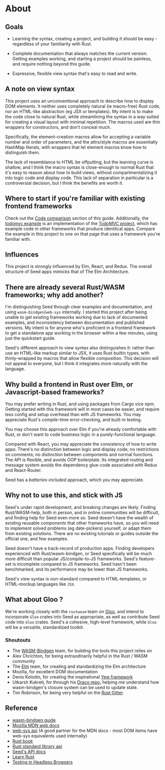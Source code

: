 # About

## Goals

- Learning the syntax, creating a project, and building it should be easy - regardless
  of your familiarity with Rust.

- Complete documentation that always matches the current version. Getting examples working, and
  starting a project should be painless, and require nothing beyond this guide.

- Expressive, flexible view syntax that's easy to read and write.

## A note on view syntax

This project uses an unconventional approach to describe how to display DOM elements.
It neither uses completely natural (ie macro-free) Rust code, nor
an HTML-like abstraction (eg JSX or templates). My intent is to make the code close
to natural Rust, while streamlining the syntax in a way suited for creating
a visual layout with minimal repetition. The macros used are thin wrappers
for constructors, and don't conceal much.

Specifically, the element-creation macros
allow for accepting a variable number and order of parameters, and the attrs/style macros are
essentially HashMap literals, with wrappers that let element macros know how to distinguish
them.

The lack of resemblance to HTML be offputting, but the learning
curve is shallow, and I think the macro syntax is close-enough to normal Rust that it's
easy to reason about how to build views, without compartmentalizing it into logic code and display code.
This lack of separation in particular is a controversial decision, but I think the benefits
are worth it.

## Where to start if you're familiar with existing frontend frameworks

Check out the [Code comparison](https://seed-rs.org/guide/code-comparison) section of this guide. Additionally,
the [todomvc example](https://github.com/seed-rs/seed/tree/master/examples/todomvc) is an implementation of 
the [TodoMVC project](https://todomvc.com/),
which has example code in other frameworks that produce identitcal apps. Compare the example in this
project to one on that page that uses a framework you're familiar with.

## Influences

This project is strongly influenced by Elm, React, and Redux. The overall structure
of Seed apps mimicks that of The Elm Architecture.

## There are already several Rust/WASM frameworks; why add another?

I'm distinguishing Seed through clear examples and documentation, and using `wasm-bindgen`/`web-sys` internally. I started this
project after being unable to get existing frameworks working
due to lack of documented examples, and inconsistency between documentation and
published versions. My intent is for anyone who's proficient in a frontend
framework to get a standalone app working in the browser within a few minutes, using just the
quickstart guide.

Seed's different approach to view syntax also distinguishes it:
rather than use an HTML-like markup similar to JSX,
it uses Rust builtin types, with thinly-wrapped by macros that allow flexible composition.
This decision will not appeal to everyone, but I think it integrates more naturally with
the language.

## Why build a frontend in Rust over Elm, or Javascript-based frameworks?

You may prefer writing in Rust, and using packages from Cargo vice npm. Getting started with
this framework will in most cases be easier, and require less config and setup overhead than
with JS frameworks. You may appreciate Rust's compile-time error-checking, and built-in testing.

You may choose this approach over Elm if you're already comfortable with Rust,
or don't want to code business logic in a purely-functional language.

Compared with React, you may appreciate the consistency of how to write apps:
There's no distinction between logic and display code; no restrictions on comments;
no distinction between components and normal functions. The API is
flexible, and avoids OOP boilerplate. Its integrated routing and message system
avoids the dependency glue-code associated with Redux and React-Router.

Seed has a _batteries-included_ approach, which you may appreciate.

## Why not to use this, and stick with JS

Seed's under rapid development, and breaking changes are likely. Finding Rust/WASM-help,
both in person, and in online communities will be difficult, and finding help for Seed
even more so. Seed doesn't have the wealth of existing reusable _components_ that other frameworks
have, so you will need to implement solved problems (eg date-pickers) yourself, or adapt them
from existing solutions. There are no existing tutorials or guides outside the official one, and
few examples.

Seed doesn't have a track-record of production apps. Finding developers experienced with Rust/wasm-bindgen,
or Seed specifically will be much more difficult than popular JS/compile-to-JS frameworks. Seed's feature-set
is incomplete compared to JS frameworks. Seed hasn't been benchmarked, and its performance may
be lower than JS frameworks.

Seed's view syntax is non-standard compared to HTML-templates, or HTML-mockup languages like
`JSX`.

## What about Gloo ?

We're working closely with the `rustwasm` team on [Gloo](https://github.com/rustwasm/gloo), and
intend to incorporate `Gloo` crates into Seed as appropriate, as well as contribute Seed
code into `Gloo` crates. Seed's a cohesive, high-level framework, while `Gloo` will
be a versatile, standardized toolkit.

### Shoutouts

- The [WASM-Bindgen](https://github.com/rustwasm/wasm-bindgen) team,
  for building the tools this project relies on
- Alex Chrichton, for being extraodinarily helpful in the Rust / WASM community
- The [Elm](https://elm-lang.org/) team, for creating and standardizing the Elm architecture
- Mozilla, for excellent DOM documentation
- Denis Kolodin, for creating the inspirational [Yew framework](https://github.com/DenisKolodin/yew)
- Utkarsh Kukreti, for through his [Draco repo](https://github.com/utkarshkukreti/draco),
  helping me understand how wasm-bindgen's
  closure system can be used to update state.
- Tim Robinson, for being very helpful on the [Rust Gitter](https://gitter.im/rust-lang/rust).

## Reference

- [wasm-bindgen guide](https://rustwasm.github.io/wasm-bindgen/introduction.html)
- [Mozilla MDN web docs](https://developer.mozilla.org/en-US/)
- [web-sys api](https://rustwasm.github.io/wasm-bindgen/api/web_sys/) (A good partner for the MDN docs - most DOM items have web-sys equivalents used internally)
- [Rust book](https://doc.rust-lang.org/book/index.html)
- [Rust standard library api](https://doc.rust-lang.org/std/)
- [Seed's API docs](https://docs.rs/seed)
- [Learn Rust](https://www.rust-lang.org/learn)
- [Testing in Headless Browsers](https://rustwasm.github.io/wasm-bindgen/wasm-bindgen-test/browsers.html)
